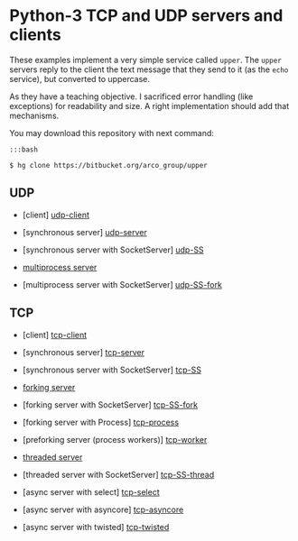 Python-3 TCP and UDP servers and clients
========================================

These examples implement a very simple service called ``upper``. The ``upper`` servers
reply to the client the text message that they send to it (as the ``echo`` service), but
converted to uppercase.

As they have a teaching objective. I sacrificed error handling (like exceptions) for
readability and size. A right implementation should add that mechanisms.

You may download this repository with next command:

    :::bash

    $ hg clone https://bitbucket.org/arco_group/upper


UDP
---

* [client] [udp-client]
* [synchronous server] [udp-server]
* [synchronous server with SocketServer] [udp-SS]

* [multiprocess server][udp-fork]
* [multiprocess server with SocketServer] [udp-SS-fork]


[udp-client]: https://bitbucket.org/arco_group/upper/raw/tip/UDP_client.py
[udp-server]: https://bitbucket.org/arco_group/upper/raw/tip/UDP_server.py
[udp-SS]: https://bitbucket.org/arco_group/upper/raw/tip/UDP_SS.py

[udp-fork]: https://bitbucket.org/arco_group/upper/raw/tip/UDP_fork.py
[udp-SS-fork]: https://bitbucket.org/arco_group/upper/raw/tip/UDP_SS_fork.py


TCP
---

* [client] [tcp-client]
* [synchronous server] [tcp-server]
* [synchronous server with SocketServer] [tcp-SS]

* [forking server][tcp-fork]
* [forking server with SocketServer] [tcp-SS-fork]
* [forking server with Process] [tcp-process]
* [preforking server (process workers)] [tcp-worker]

* [threaded server][tcp-thread]
* [threaded server with SocketServer] [tcp-SS-thread]

* [async server with select] [tcp-select]
* [async server with asyncore] [tcp-asyncore]
* [async server with twisted] [tcp-twisted]


[tcp-client]: https://bitbucket.org/arco_group/upper/raw/tip/TCP_client.py
[tcp-server]: https://bitbucket.org/arco_group/upper/raw/tip/TCP_server.py
[tcp-SS]: https://bitbucket.org/arco_group/upper/raw/tip/TCP_SS.py

[tcp-fork]: https://bitbucket.org/arco_group/upper/raw/tip/TCP_fork.py
[tcp-SS-fork]: https://bitbucket.org/arco_group/upper/raw/tip/TCP_SS_fork.py
[tcp-process]: https://bitbucket.org/arco_group/upper/raw/tip/TCP_process.py
[tcp-worker]: https://bitbucket.org/arco_group/upper/raw/tip/TCP_workers.py

[tcp-thread]: https://bitbucket.org/arco_group/upper/raw/tip/TCP_thread.py
[tcp-SS-thread]: https://bitbucket.org/arco_group/upper/raw/tip/TCP_SS_thread.py

[tcp-select]: https://bitbucket.org/arco_group/upper/raw/tip/TCP_select.py
[tcp-asyncore]: https://bitbucket.org/arco_group/upper/raw/tip/TCP_asyncore.py
[tcp-twisted]: https://bitbucket.org/arco_group/upper/raw/tip/TCP_twisted.py